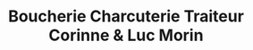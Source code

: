 ---
title: "Boucherie Charcuterie Traiteur Corinne & Luc Morin"
url: /villemandeur/boucherie-charcuterie-traiteur-corinne-et-luc-morin/
shop: boucherie
---